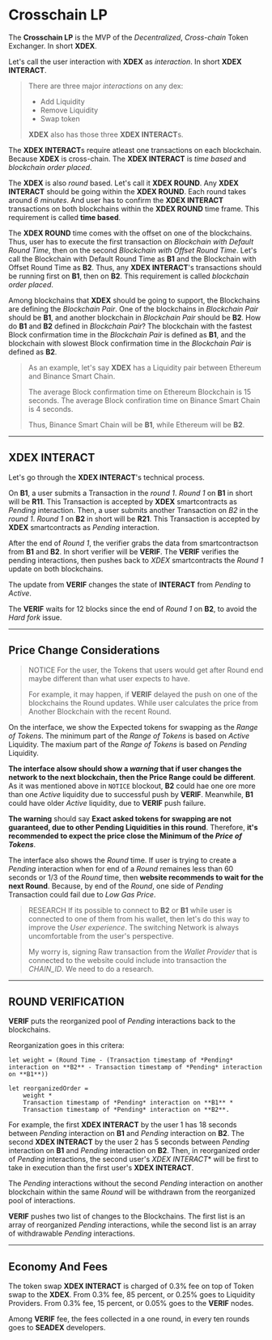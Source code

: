 # Crosschain LP
The **Crosschain LP** is the MVP of the *Decentralized*, *Cross-chain* Token Exchanger. In short **XDEX**.

Let's call the user interaction with **XDEX** as *interaction*. In short **XDEX INTERACT**.

>There are three major *interactions* on any dex:
>
>* Add Liquidity
>* Remove Liquidity
>* Swap token
>
> **XDEX** also has those three **XDEX INTERACT**s.

The **XDEX INTERACT**s require atleast one transactions on each blockchain. Because **XDEX** is cross-chain. The **XDEX INTERACT** is *time based* and *blockchain order placed*.

The **XDEX** is also *round* based. Let's call it **XDEX ROUND**. Any **XDEX INTERACT** should be going within the **XDEX ROUND**. Each round takes around *6 minutes*. And user has to confirm the **XDEX INTERACT** transactions on both blockchains within the **XDEX ROUND** time frame. This requirement is called **time based**.

The **XDEX ROUND** time comes with the offset on one of the blockchains. Thus, user has to execute the first transaction on *Blockchain with Default Round Time*, then on the second *Blockchain with Offset Round Time*. Let's call the Blockchain with Default Round Time as **B1** and the Blockchain with Offset Round Time as **B2**.
Thus, any **XDEX INTERACT**'s transactions should be running first on **B1**, then on **B2**. This requirement is called *blockchain order placed*.

Among blockchains that **XDEX** should be going to support, the Blockchains are defining the *Blockchain Pair*. One of the blockchains in *Blockchain Pair* should be **B1**, and another blockchain in *Blockchain Pair* should be **B2**. How do **B1** and **B2** defined in *Blockchain Pair*? The blockchain with the fastest Block confirmation time in the *Blockchain Pair* is defined as **B1**, and the blockchain with slowest Block confirmation time in the *Blockchain Pair* is defined as **B2**.

>As an example, let's say **XDEX** has a Liquidity pair between Ethereum and Binance Smart Chain. 
>
>The average Block confirmation time on Ethereum Blockchain is 15 seconds. 
The average Block confiration time on Binance Smart Chain is 4 seconds.
> 
>Thus, Binance Smart Chain will be **B1**, while Ethereum will be **B2**.


---


## XDEX INTERACT
Let's go through the **XDEX INTERACT**'s technical process.

On **B1**, a user submits a Transaction in the *round 1*. *Round 1* on **B1** in short will be **R11**. This Transaction is accepted by **XDEX** smartcontracts as *Pending* interaction.
Then, a user submits another Transaction on *B2* in the *round 1*. *Round 1* on **B2** in short will be **R21**. This Transaction is accepted by **XDEX** smartcontracts as *Pending* interaction.

After the end of *Round 1*, the verifier grabs the data from smartcontractson from **B1** and **B2**. In short verifier will be **VERIF**. The **VERIF** verifies the pending interactions, then pushes back to *XDEX* smartcontracts the *Round 1* update on both blockchains.

The update from **VERIF** changes the state of **INTERACT** from *Pending* to *Active*.

The **VERIF** waits for 12 blocks since the end of *Round 1* on **B2**, to avoid the *Hard fork* issue.


---


## Price Change Considerations

> NOTICE
> For the user, the Tokens that users would get after Round end maybe different than what user expects to have.
>
> For example, it may happen, if **VERIF** delayed the push on one of the blockchains the Round updates. While user calculates the price from Another Blockchain with the recent Round.

On the interface, we show the Expected tokens for swapping as the *Range of Tokens*. The minimum part of the *Range of Tokens* is based on *Active* Liquidity. The maxium part of the *Range of Tokens* is based on *Pending* Liquidity.

**The interface alsow should show a *warning* that if user changes the network to the next blockchain, then the Price Range could be different**. As it was mentioned above in `NOTICE` blockout, **B2** could hae one ore more than one *Active* liquidity due to successful push by **VERIF**. Meanwhile, **B1** could have older *Active* liquidity, due to **VERIF** push failure.

**The warning** should say **Exact asked tokens for swapping are not guaranteed, due to other Pending Liquidities in this round**. Therefore, **it's recommended to expect the price close the Minimum of the *Price of Tokens***.

The interface also shows the *Round* time. If user is trying to create a *Pending* interaction when for end of a *Round* remaines less than 60 seconds or 1/3 of the *Round* time, then **website recommends to wait for the next Round**. Because, by end of the *Round*, one side of *Pending* Transaction could fail due to *Low Gas Price*.

> RESEARCH
> If its possible to connect to **B2** or **B1** while user is connected to one of them from his wallet, then let's do this way to improve the *User experience*. The switching Network is always uncomfortable from the user's perspective.
>
> My worry is, signing Raw transaction from the *Wallet Provider* that is connected to the website could include into transaction the *CHAIN_ID*. 
> We need to do a research.


---

## ROUND VERIFICATION

**VERIF** puts the reorganized pool of *Pending* interactions back to the blockchains.

Reorganization goes in this critera:

```
let weight = (Round Time - (Transaction timestamp of *Pending* interaction on **B2** - Transaction timestamp of *Pending* interaction on **B1**)) 

let reorganizedOrder = 
    weight * 
    Transaction timestamp of *Pending* interaction on **B1** *
    Transaction timestamp of *Pending* interaction on **B2**.
```

For example, the first **XDEX INTERACT** by the user 1 has 18 seconds between *Pending* interaction on **B1** and *Pending* interaction on **B2**.
The second **XDEX INTERACT** by the user 2 has 5 seconds between *Pending* interaction on **B1** and *Pending* interaction on **B2**.
Then, in reorganized order of *Pending* interactions, the second user's *XDEX INTERACT** will be first to take in execution than the first user's **XDEX INTERACT**.

The *Pending* interactions without the second *Pending* interaction on another blockchain within the same *Round* will be withdrawn from the reorganized pool of interactions.

**VERIF** pushes two list of changes to the Blockchains. The first list is an array of reorganized *Pending* interactions, while the second list is an array of withdrawable *Pending* interactions.


---

## Economy And Fees

The token swap **XDEX INTERACT** is charged of 0.3% fee on top of Token swap to the **XDEX**. From 0.3% fee, 85 percent, or 0.25% goes to Liquidity Providers. From 0.3% fee, 15 percent, or 0.05% goes to the **VERIF** nodes.

Among **VERIF** fee, the fees collected in a one round, in every ten rounds goes to **SEADEX** developers. 